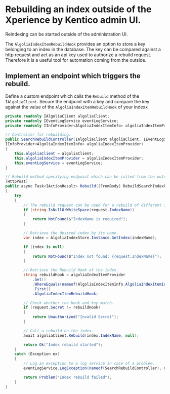 # Rebuilding an index outside of the Xperience by Kentico admin UI.

Reindexing can be started outside of the administration UI. 

The `AlgoliaIndexItemRebuildHook` provides an option to store a key belonging to an index in the database. The key can be compared against a http request and act as an api key used to authorize a rebuild request. Therefore it is a useful tool for automation coming from the outside.

## Implement an endpoint which triggers the rebuild.

Define a custom endpoint which calls the `Rebuild` method of the `IAlgoliaClient`. Secure the endpoint with a key and compare the key against the value of the `AlgoliaIndexItemRebuildHook` of your indexx

```csharp
private readonly IAlgoliaClient algoliaClient;
private readonly IEventLogService eventLogService;
private readonly IInfoProvider<AlgoliaIndexItemInfo> algoliaIndexItemProvider;

// Controller for rebuilding.
public SearchRebuildController(IAlgoliaClient algoliaClient, IEventLogService eventLogService,
IInfoProvider<AlgoliaIndexItemInfo> algoliaIndexItemProvider)
{
    this.algoliaClient = algoliaClient;
    this.algoliaIndexItemProvider = algoliaIndexItemProvider;
    this.eventLogService = eventLogService;
}

// Rebuild method specifying endpoint which can be called from the outside instead of using the admin UI.
[HttpPost]
public async Task<IActionResult> Rebuild([FromBody] RebuildSearchIndexRequest request)
{
    try
    {
        // The rebuild request can be used for a rebuild of different indexes, so we check whether the name of the index is specified.
        if (string.IsNullOrWhiteSpace(request.IndexName))
        {
            return NotFound($"IndexName is required");
        }

        // Retrieve the desired index by its name.
        var index = AlgoliaIndexStore.Instance.GetIndex(indexName);

        if (index is null)
        {
            return NotFound($"Index not found: {request.IndexName}");
        }

        // Retrieve the Rebuild Hook of the index.
        string rebuildHook = algoliaIndexItemProvider
            .Get()
            .WhereEquals(nameof(AlgoliaIndexItemInfo.AlgoliaIndexItemIndexName), request.IndexName)
            .First()
            .AlgoliaIndexItemRebuildHook;

        // Check whether the hook and key match.
        if (request.Secret != rebuildHook)
        {
            return Unauthorized("Invalid Secret");
        }

        // Call a rebuild on the index.
        await algoliaClient.Rebuild(index.IndexName, null);

        return Ok("Index rebuild started");
    }
    catch (Exception ex)
    {
        // Log an exception to a log service in case of a problem.
        eventLogService.LogException(nameof(SearchRebuildController), nameof(Rebuild), ex, $"IndexName: {request.IndexName}");

        return Problem("Index rebuild failed");
    }
}
   
```